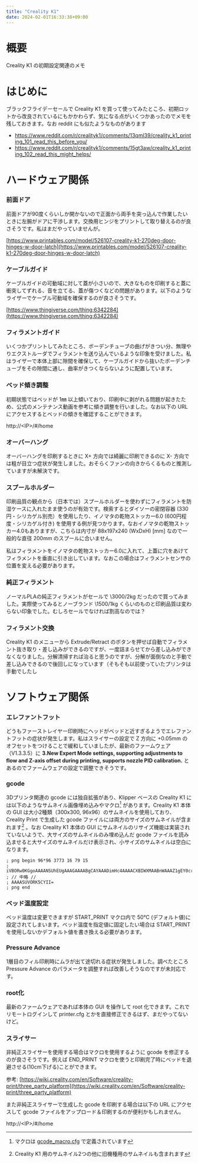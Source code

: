 ```yaml
---
title: "Creality K1"
date: 2024-02-01T16:33:38+09:00
---
```


# 概要

Creality K1 の初期設定関連のメモ

# はじめに

ブラックフライデーセールで Creality K1 を買って使ってみたところ、初期ロットから改良されているにもかかわらず、気になる点がいくつかあったのでメモを残しておきます。なお reddit にも似たようなものがあります

* https://www.reddit.com/r/crealityk1/comments/13qml39/creality_k1_printing_101_read_this_before_you/
* https://www.reddit.com/r/crealityk1/comments/15gt3aw/creality_k1_printing_102_read_this_might_helps/

# ハードウェア関係

### 前面ドア

前面ドアが90度くらいしか開かないので正面から両手を突っ込んで作業したいときに左腕がドアに干渉します。交換用ヒンジをプリントして取り替えるのが良さそうです。私はまだやっていませんが。

[https://www.printables.com/model/526107-creality-k1-270deg-door-hinges-w-door-latch](https://www.printables.com/model/526107-creality-k1-270deg-door-hinges-w-door-latch)

### ケーブルガイド

ケーブルガイドの可動域に対して蓋が小さいので、大きなものを印刷すると蓋に衝突してずれる、音を立てる、蓋が傷つくなどの問題があります。以下のようなライザーでケーブル可動域を確保するのが良さそうです。

[https://www.thingiverse.com/thing:6342284](https://www.thingiverse.com/thing:6342284)

### フィラメントガイド

いくつかプリントしてみたところ、ボーデンチューブの曲げがきつい分、無理やりエクストルーダでフィラメントを送り込んでいるような印象を受けました。私はライザーで本体上部に隙間を確保して、ケーブルガイドから抜いたボーデンチューブをその隙間に通し、曲率がきつくならないように配置しています。

### ベッド傾き調整

初期状態ではベッドが 1㎜ 以上傾いており、印刷中に剥がれる問題が起きたため、公式のメンテナンス動画を参考に傾き調整を行いました。なお以下の URL にアクセスするとベッドの傾きを確認することができます。

http://\<IP\>/#/home

### オーバーハング

オーバーハングを印刷するときに X+ 方向では綺麗に印刷できるのに X- 方向では粗が目立つ症状が発生しました。おそらくファンの向きからくるものと推測していますが未解決です。

### スプールホルダー

印刷品質の観点から（日本では）スプールホルダーを使わずにフィラメントを防湿ケースに入れたまま使うのが有効です。検索するとダイソーの密閉容器 (330円・シリカゲル別売）を使用したり、イノマタの乾物ストッカー6.0 (600円程度・シリカゲル付き) を使用する例が見つかります。なおイノマタの乾物ストッカー4.0もありますが、こちらは内寸が 88x197x240 (WxDxH) [mm] なので一般的な直径 200mm のスプールに合いません。

私はフィラメントをイノマタの乾物ストッカー6.0に入れて、上蓋に穴をあけてフィラメントを垂直に引き出しています。なおこの場合はフィラメントセンサの位置を変える必要があります。

### 純正フィラメント

ノーマルPLAの純正フィラメントがセールで \3000/2kg だったので買ってみました。実際使ってみるとノーブランド \1500/1kg くらいのものと印刷品質は変わらない印象でした。むしろセールでなければ割高なのでは？

### フィラメント交換

Creality K1 のメニューから Extrude/Retract のボタンを押せば自動でフィラメント抜き取り・差し込みができるのですが、一度詰まらせてから差し込みができなくなりました。分解清掃すれば治ると思うのですが、分解が面倒なのと手動で差し込みできるので後回しになっています（そもそも以前使っていたプリンタは手動でしたし

# ソフトウェア関係

### エレファントフット

どうもファーストレイヤー印刷時にヘッドがベッドと近すぎるようでエレファントフットの症状が発生します。私はスライサーの設定で Z 方向に +0.05mm のオフセットをつけることで緩和していましたが、最新のファームウェア（V1.3.3.5）に **3.New Expert Mode settings, supporting adjustments to flow and Z-axis offset during printing, supports nozzle PID calibration.** とあるのでファームウェアの設定で調整できそうです。

### gcode

3Dプリンタ関連の gcode には独自拡張があり、Klipper ベースの Creality K1 には以下のようなサムネイル画像埋め込みやマクロ[^1] があります。Creality K1 本体の GUI は大小2種類（300x300, 96x96）のサムネイルを使用しており、Creality Print で生成した gcode ファイルには両方のサイズのサムネイルが含まれます[^2] 。なお Creality K1 本体の GUI にサムネイルのリサイズ機能は実装されていないようで、大サイズのサムネイルのみ埋め込んだ gcode ファイルを読み込ませると大サイズのサムネイルだけ表示され、小サイズのサムネイルは空白になります。

```
; png begin 96*96 3773 16 79 15
; iVBORw0KGgoAAAANSUhEUgAAAGAAAABgCAYAAADimHc4AAAACXBIWXMAABnWAAAZ1gEY0crtAAAO
; // 中略 //
; AAAASUVORK5CYII=
; png end
```

[^1]: マクロは [gcode_macro.cfg](https://github.com/CrealityOfficial/K1_Series_Klipper/blob/main/config/K1_CR4CU220812S12/gcode_macro.cfg) で定義されています 

[^2]: Creality K1 用のサムネイル2つの他に旧機種用のサムネイルも含まれます

### ベッド温度設定

ベッド温度は変更できますが START_PRINT マクロ内で 50℃ (デフォルト値)に設定されてしまいます。ベッド温度を指定値に固定したい場合は START_PRINT を使用しないかデフォルト値を書き換える必要があります。

### Pressure Advance

1層目のフィル印刷時にムラが出て途切れる症状が発生しました。調べたところ Pressure Advance のパラメータを調整すれば改善しそうなのですが未対応です。

### root化

最新のファームウェアであれば本体の GUI を操作して root 化できます。これでリモートログインして printer.cfg とかを直接修正できるはず、まだやってないけど。

### スライサー

非純正スライサーを使用する場合はマクロを使用するように gcode を修正するのが良さそうです。例えば END_PRINT マクロを使うと印刷完了時にベッドを退避させる(10cm下げる)ことができます。

参考: [https://wiki.creality.com/en/Software/creality-print/three_party_platform](https://wiki.creality.com/en/Software/creality-print/three_party_platform)

また非純正スライサーで生成した gcode を印刷する場合は以下の URL にアクセスして gcode ファイルをアップロード＆印刷するのが便利かもしれません。

http://\<IP\>/#/home
